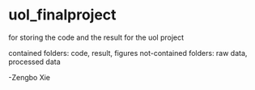 # uol_finalproject

for storing the code and the result for the uol project

contained folders: code, result, figures
not-contained folders: raw data, processed data


-Zengbo Xie
